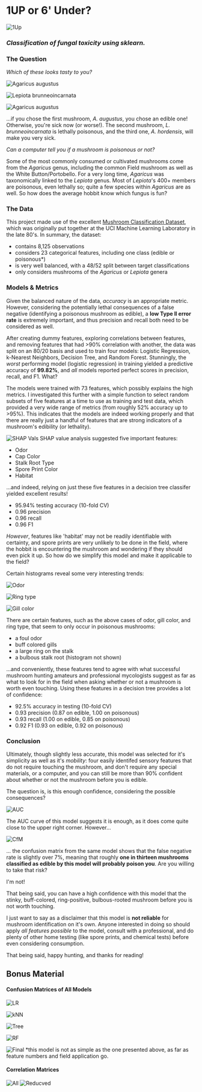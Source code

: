 # **1UP or 6' Under?**
![1Up](images/1up.png)
### *Classification of fungal toxicity using sklearn.*

### **The Question**

*Which of these looks tasty to you?*

![Agaricus augustus](images/ag_augustus.jpeg)

![Lepiota brunneoincarnata](images/le_brunneo.jpeg)

![Agaricus augustus](images/ag_hordensis.jpeg)

...if you chose the first mushroom, *A. augustus*, you chose an edible one! Otherwise, you're sick now (or worse!). The second mushroom, *L. brunneoincarnata* is lethally poisonous, and the third one, *A. hordensis*, will make you very sick.

*Can a computer tell you if a mushroom is poisonous or not?*

Some of the most commonly consumed or cultivated mushrooms come from the *Agaricus* genus, including the common Field mushroom as well as the White Button/Portobello. For a very long time, *Agaricus* was taxonomically linked to the *Lepiota* genus. Most of *Lepiota*'s 400+ members are poisonous, even lethally so; quite a few species within *Agaricus* are as well. So how does the average hobbit know which fungus is fun?

### **The Data**

This project made use of the excellent [Mushroom Classification Dataset](https://www.kaggle.com/uciml/mushroom-classification), which was originally put together at the UCI Machine Learning Laboratory in the late 80's. In summary, the dataset:
  - contains 8,125 observations
  - considers 23 categorical features, including one class (edible or poisonous*)
  - is very well balanced, with a 48/52 split between target classifications
  - only considers mushrooms of the *Agaricus* or *Lepiota* genera
  
### **Models & Metrics**

Given the balanced nature of the data, *accuracy* is an appropriate metric. However, considering the potentially lethal consequences of a false negative (identifying a poisonous mushroom as edible), a **low Type II error rate** is extremely important, and thus precision and recall both need to be considered as well.

After creating dummy features, exploring correlations between features, and removing features that had >90% correlation with another, the data was split on an 80/20 basis and used to train four models: Logistic Regression, k-Nearest Neighbors, Decision Tree, and Random Forest. Stunningly, the *worst* performing model (logistic regression) in training yielded a predictive accuracy of **99.82%**, and *all* models reported perfect scores in precision, recall, and F1. What?

The models were trained with 73 features, which possibly explains the high metrics. I investigated this further with a simple function to select random subsets of five features at a time to use as training and test data, which provided a very wide range of metrics (from roughly 52% accuracy up to >95%). This indicates that the models are indeed working properly and that there are really just a handful of features that are strong indicators of a mushroom's edibility (or lethality).

![SHAP Vals](images/tree_shap_swarmplot.png)
SHAP value analysis suggested five important features:
  - Odor
  - Cap Color
  - Stalk Root Type
  - Spore Print Color
  - Habitat
  
 ...and indeed, relying on just these five features in a decision tree classifer yielded excellent results!
   - 95.94% testing accuracy (10-fold CV)
   - 0.96 precision
   - 0.96 recall
   - 0.96 F1
   
 *However*, features like 'habitat' may not be readily identifiable with certainty, and spore prints are very unlikely to be done in the field, where the hobbit is encountering the mushroom and wondering if they should even pick it up. So how do we simplify this model and make it applicable to the field?

Certain histograms reveal some very interesting trends:

![Odor](images/odor.png)

![Ring type](images/ring-type.png)

![Gill color](images/gill-color.png)

There are certain features, such as the above cases of odor, gill color, and ring type, that seem to only occur in poisonous mushrooms:
  - a foul odor
  - buff colored gills
  - a large ring on the stalk
  - a bulbous stalk root (histogram not shown)
  
...and conveniently, these features tend to agree with what successful mushroom hunting amateurs and professional mycologists suggest as far as what to look for in the field when asking whether or not a mushroom is worth even touching. Using these features in a decision tree provides a lot of confidence:
  - 92.5% accuracy in testing (10-fold CV)
  - 0.93 precision (0.87 on edible, 1.00 on poisonous)
  - 0.93 recall (1.00 on edible, 0.85 on poisonous)
  - 0.92 F1 (0.93 on edible, 0.92 on poisonous)

### Conclusion

Ultimately, though slightly less accurate, this model was selected for it's simplicity as well as it's *mobility*: four easily identifed sensory features that do not require touching the mushroom, and don't require any special materials, or a computer, and you can still be more than 90% confident about whether or not the mushroom before you is edible.

The question is, is this enough confidence, considering the possible consequences?

![AUC](images/final_model_simple_auc.png)

The AUC curve of this model suggests it is enough, as it does come quite close to the upper right corner. However...

![CfM](images/final_model_simple_cfm.png)

... the confusion matrix from the same model shows that the false negative rate is slightly over 7%, meaning that roughly **one in thirteen mushrooms classified as edible by this model will probably poison you**. Are you willing to take that risk? 

I'm not!

That being said, you can have a high confidence with this model that the stinky, buff-colored, ring-positive, bulbous-rooted mushroom before you is not worth touching.

I just want to say as a disclaimer that this model is **not reliable** for mushroom identification on it's own. Anyone interested in doing so should apply *all features possible* to the model, consult with a professional, and do plenty of other home testing (like spore prints, and chemical tests) before even considering consumption.

That being said, happy hunting, and thanks for reading!

## Bonus Material

#### Confusion Matrices of All Models

![LR](images/lr_cfm.png)

![kNN](images/knn_cfm.png)

![Tree](images/dt_cfm.png)

![RF](images/rf_cfm.png)

![Final](images/final_model_cfm.png)
*this model is not as simple as the one presented above, as far as feature numbers and field application go.

#### Correlation Matrices

![All](images/big_heatmap.png)
![Reducved](images/smaller_heatmap.png)
